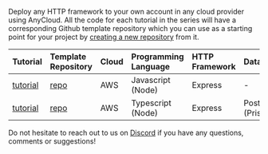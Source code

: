 Deploy any HTTP framework to your own account in any cloud provider using AnyCloud. All the code for each tutorial in the series will have a corresponding Github template repository which you can use as a starting point for your project by [creating a new repository](https://docs.github.com/en/github/creating-cloning-and-archiving-repositories/creating-a-repository-from-a-template#creating-a-repository-from-a-template) from it.

| Tutorial | Template Repository | Cloud | Programming Language | HTTP Framework | Database |
 | :--- | :--- | :--- | :--- | :--- | :--- |
 | [tutorial](aws-node.md) | [repo](https://github.com/alantech/hello-anycloud) | AWS | Javascript \(Node\) | Express | - |
 | [tutorial](aws-prisma-node-psql.md) | [repo](https://github.com/alantech/anycloud-node-aws-psql) | AWS | Typescript \(Node\) | Express | PostgreSQL \(Prisma\) |

Do not hesitate to reach out to us on [Discord](https://discord.com/invite/cX2C8MJQq6) if you have any questions, comments or suggestions!